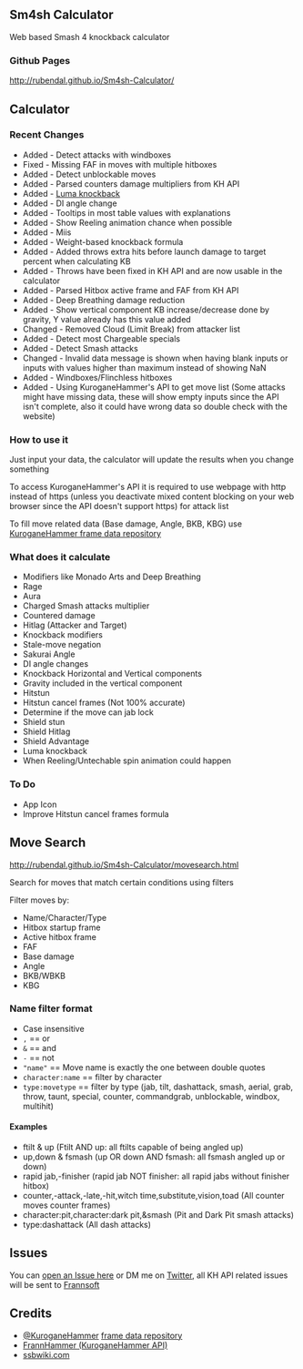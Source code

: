 ## Sm4sh Calculator
Web based Smash 4 knockback calculator

### Github Pages
http://rubendal.github.io/Sm4sh-Calculator/

## Calculator

### Recent Changes
* Added - Detect attacks with windboxes
* Fixed - Missing FAF in moves with multiple hitboxes
* Added - Detect unblockable moves
* Added - Parsed counters damage multipliers from KH API
* Added - [Luma knockback](https://twitter.com/LettuceUdon/status/755101541405556736)
* Added - DI angle change
* Added - Tooltips in most table values with explanations
* Added - Show Reeling animation chance when possible
* Added - Miis
* Added - Weight-based knockback formula
* Added - Added throws extra hits before launch damage to target percent when calculating KB
* Added - Throws have been fixed in KH API and are now usable in the calculator
* Added - Parsed Hitbox active frame and FAF from KH API
* Added - Deep Breathing damage reduction
* Added - Show vertical component KB increase/decrease done by gravity, Y value already has this value added
* Changed - Removed Cloud (Limit Break) from attacker list
* Added - Detect most Chargeable specials
* Added - Detect Smash attacks
* Changed - Invalid data message is shown when having blank inputs or inputs with values higher than maximum instead of showing NaN
* Added - Windboxes/Flinchless hitboxes
* Added - Using KuroganeHammer's API to get move list (Some attacks might have missing data, these will show empty inputs since the API isn't complete, also it could have wrong data so double check with the website)

### How to use it
Just input your data, the calculator will update the results when you change something

To access KuroganeHammer's API it is required to use webpage with http instead of https (unless you deactivate mixed content blocking on your web browser since the API doesn't support https) for attack list

To fill move related data (Base damage, Angle, BKB, KBG) use [KuroganeHammer frame data repository](http://kuroganehammer.com/Smash4)

### What does it calculate
* Modifiers like Monado Arts and Deep Breathing
* Rage
* Aura
* Charged Smash attacks multiplier
* Countered damage
* Hitlag (Attacker and Target)
* Knockback modifiers
* Stale-move negation
* Sakurai Angle
* DI angle changes
* Knockback Horizontal and Vertical components
* Gravity included in the vertical component
* Hitstun
* Hitstun cancel frames (Not 100% accurate)
* Determine if the move can jab lock
* Shield stun
* Shield Hitlag
* Shield Advantage
* Luma knockback
* When Reeling/Untechable spin animation could happen

### To Do
* App Icon
* Improve Hitstun cancel frames formula

## Move Search
http://rubendal.github.io/Sm4sh-Calculator/movesearch.html

Search for moves that match certain conditions using filters

Filter moves by:
* Name/Character/Type
* Hitbox startup frame
* Active hitbox frame
* FAF
* Base damage
* Angle
* BKB/WBKB
* KBG

### Name filter format
* Case insensitive
* `,` == or
* `&` == and
* `-` == not
* `"name"` == Move name is exactly the one between double quotes
* `character:name` == filter by character
* `type:movetype` == filter by type (jab, tilt, dashattack, smash, aerial, grab, throw, taunt, special, counter, commandgrab, unblockable, windbox, multihit)


#### Examples
* ftilt & up (Ftilt AND up: all ftilts capable of being angled up)
* up,down & fsmash (up OR down AND fsmash: all fsmash angled up or down)
* rapid jab,-finisher (rapid jab NOT finisher: all rapid jabs without finisher hitbox)
* counter,-attack,-late,-hit,witch time,substitute,vision,toad (All counter moves counter frames)
* character:pit,character:dark pit,&smash (Pit and Dark Pit smash attacks)
* type:dashattack (All dash attacks)


## Issues
You can [open an Issue here](https://github.com/rubendal/Sm4sh-Calculator-Web/issues) or DM me on [Twitter](https://twitter.com/Ruben_DAL), all KH API related issues will be sent to [Frannsoft](https://github.com/Frannsoft/FrannHammer)

## Credits
* [@KuroganeHammer](https://twitter.com/KuroganeHammer) [frame data repository](http://kuroganehammer.com/Smash4)
* [FrannHammer (KuroganeHammer API)](https://github.com/Frannsoft/FrannHammer)
* [ssbwiki.com](http://www.ssbwiki.com)
